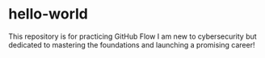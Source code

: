 # hello-world
This repository is for practicing GitHub Flow
I am new to cybersecurity but dedicated to mastering the foundations and launching a promising career!
